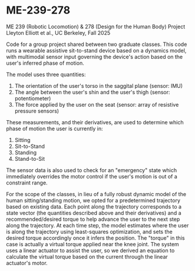 # ME-239-278
ME 239 (Robotic Locomotion) &amp; 278 (Design for the Human Body) Project
Lleyton Elliott et al., UC Berkeley, Fall 2025

Code for a group project shared between two graduate classes. This code runs a wearable assistive sit-to-stand device based on a dynamics model, with multimodal sensor input governing the device's action based on the user's inferred phase of motion.

The model uses three quantities:
1. The orientation of the user's torso in the saggital plane (sensor: IMU)
2. The angle between the user's shin and the user's thigh (sensor: potentiometer)
3. The force applied by the user on the seat (sensor: array of resistive pressure sensors)

These measurements, and their derivatives, are used to determine which phase of motion the user is currently in:
1. Sitting
2. Sit-to-Stand
3. Standing
4. Stand-to-Sit

The sensor data is also used to check for an "emergency" state which immediately overrides the motor control if the user's motion is out of a constraint range.

For the scope of the classes, in lieu of a fully robust dynamic model of the human sitting/standing motion, we opted for a predetermined trajectory based on existing data. Each point along the trajectory corresponds to a state vector (the quantities described above and their derivatives) and a recommended/desired torque to help advance the user to the next step along the trajectory. At each time step, the model estimates where the user is along the trajectory using least-squares optimization, and sets the desired torque accordingly once it infers the position. The "torque" in this case is actually a virtual torque applied near the knee joint. The system uses a linear actuator to assist the user, so we derived an equation to calculate the virtual torque based on the current through the linear actuator's motor.
